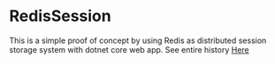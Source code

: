 # RedisSession

This is a simple proof of concept by using Redis as distributed session storage system with dotnet core web app. See entire history [Here](https://medium.com/@LuizAdolphs/asp-net-core-distributed-session-with-redis-8ce8bacf26cd)
